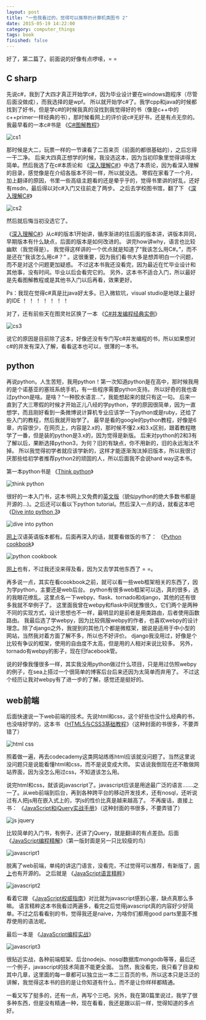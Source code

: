 ```yaml
---
layout: post
title: "一些我看过的，觉得可以推荐的计算机类图书 2"
date: 2015-05-19 14:22:00
category: computer_things
tags: book
finished: false
---
```


好了，第二篇了。前面说的好像有点啰嗦，= =

## C sharp

先说c#，我到了大四才真正开始学c#，因为毕业设计要在windows跑程序（尽管后面没做成），而我选择的是wpf。
所以就开始学c#了。我学cpp和java的时候都找到了好书，但是学c#的时候我真的没找到我觉得好的书（像是c++中的c++primer一样经典的书），那时候看网上的评价说c#无好书，还是有点无奈的。
我最早看的一本c#书是 《[C#图解教程][c#1]》 

![cs1](http://img3.douban.com/lpic/s26707082.jpg)

那时候是大二，玩票一样的一节课看了二百来页（前面的都很基础的），之后忘得一干二净。
后来大四真正想学的时候，我没选这本，因为当初印象里觉得讲得太简单。然后我选了在c#本质论和 《[深入理解C#][c#2]》中选了本质论，因为看深入理解的目录，感觉像是在介绍各版本不同一样，所以就没选。
寒假在家看了一个月，加上翻译的原因，书里一些高级主题看的还是晕乎乎的，觉得书里讲的好乱，还好有msdn，最后得以对c#入门又往前走了两步。
之后去学校图书馆，翻了下 《[深入理解C#][c#2]》  
 
 ![cs2](http://img3.douban.com/lpic/s27344183.jpg) 
 
然后就后悔当初没选它了。

 《[深入理解C#][c#2]》从c#的版本1开始讲，循序渐进的往后面的版本讲，讲版本异同，早期版本有什么缺点，后面的版本是如何改进的。
 讲完how讲why，语言也比较幽默（我觉得是）。
 我觉得这样讲的一个优点就是知道了“我该怎么用C#。”，而不是还在“我该怎么用c#？”
 。这很重要，因为我们看书大多是想弄明白一个问题，而不是对这个问题更加疑惑。
 不过这本书我还没看完，因为最近在忙毕业设计和其他事，没有时间。毕业以后会看完它的。
 另外，这本书不适合入门，所以最好是先看图解教程或是其他书入门以后再看，效果更好。

Ps：我现在觉得c#真是比java好太多。已入微软坑，visual studio是地球上最好的IDE ！ ！ ！ ！ ！ ！ ！

对了，还有前些天在图灵社区换了一本 《[C#并发编程经典实例][c#3]》 

![cs3](http://img3.douban.com/lpic/s27906670.jpg)

说它的原因是目前除了这本，好像还没有专门写c#并发编程的书，所以如果想对c#的并发有深入了解，看看这本也可以，很薄的一本书。


## python

再说python。人生苦短，我用python！第一次知道python是在高中，那时候我用的是个诺基亚的塞班系统手机，有一些程序需要python支持。
所以好奇的我也查过python是啥。是啥？“一种胶水语言...”，我能想起来的就只有这一句。
后来一直到了大三寒假的时候才开始正儿八经的学python，学的原因很简单，因为一直想学，而且刚好看到一条微博说计算机专业应该学一下python或是ruby，还给了些入门的教程，然后我就开始学了。
最早是看的google的python教程，好像是6章，内容很少，在网页上，内容是2.x的，那时候不懂2.x和3.x区别，跟着教程瞎学了一番，但是装的python是3.x的，因为觉得是新版。
后来对python的2和3有了解以后，果断选择python3，为何？旧的有缺点，你不用新的，旧的永远淘汰不掉。
所以我觉得初学者就应该学新的，这样才能逐渐淘汰掉旧版本，所以我很讨厌那些给初学者推荐python2的顽固的人，所以后面我不会说hard way这本书。

第一本python书是 《[Think python][python1]》 

![think python](http://img3.douban.com/lpic/s11363793.jpg)

很好的一本入门书，这本书网上又免费的[英文版][link1]（貌似python的绝大多数书都是开源的...)。之后还可以看以下python tutorial。然后深入一点的话，就看这本吧 《[Dive into python 3][python2]》 
 
 ![dive into python](http://img3.douban.com/lpic/s4059293.jpg) 
 
[网上][link2]汉语英语版本都有。后面再深入的话，就要看做饭的书了： 《[Python cookbook][python3]》 
 
 ![python cookbook](http://img3.douban.com/lpic/s26697790.jpg)
 
[网上][link3]也有，不过我还没来得及看，因为又去学其他东西了 = =。

再多说一点，其实在看cookbook之前，就可以看一些web框架相关的东西了，因为学python，主要还是web后台。
python有很多web框架可以选，真的很多，选的我眼花缭乱。这里点名一下webpy、flask、tornado和django，其他的还有很多我就不举例子了。
这里面我曾在webpy和flask中间犹豫很久，它们两个是两种不同的实现方式，设计思想也不一样，最明显的是前者是用类路由，后者使用函数路由。
我最后选了学webpy，因为比较佩服webpy的作者，也喜欢webpy的设计理念。除了django之外，我提到的其他几个都是微框架，据说是适用于中小型的网站，当然我对着方面了解不多，所以也不好评价。
django我没用过，好像是个比较有争议的框架，使用的自由度不太高，但是用的人相对来说比较多。
另外，tornado有webpy的影子，现在归facebook管。

说的好像我懂很多一样，其实我没用python做过什么项目，只是用过仿照webpy的例子，在sea上搭过一个很简单的博客后台后来还因为太简单而弃用了。
不过这个经历让我对webpy有了进一步的了解，感觉还是挺好的。

## web前端

后面快速说一下web前端的技术。先说html和css，这个好些也没什么经典的书，也没啥好学的，这本书 《[HTML5与CSS3基础教程][htmlcss]》（这种封面的书很多，不要弄错了）

![html css](http://img3.doubanio.com/lpic/s27453316.jpg)

照着做一遍，再去codecademy这类网站练练html应该就没问题了。当然这里说没问题只是说能看懂html和css，而不是说变成大师。
实话说我倒现在还不敢做网站界面，因为没怎么用过css，不知道该怎么用。

说完html和css，就该说javascript了。javascript应该是用途最广泛的语言.......之一了。从web前端到后台，再到各种跨平台的移动开发技术，还有nosql，还听说过有人把js用在嵌入式上的，学js的性价比真是越来越高了。
不再废话，直接上书： 《[JavaScript和jQuery实战手册][js1]》（这种封面的书很多，不要弄错了）

![js jquery](http://img3.doubanio.com/lpic/s25807139.jpg)

比较简单的入门书，有例子，还讲了jQuery，就是翻译的有点差劲。后面 《[JavaScript编程精解][js2]》（第一版封面是另一只比较瘦的鸟）

![javascript1](http://img3.douban.com/lpic/s27359284.jpg)  

脱离了web前端，单纯的讲这门语言，没看完，不过觉得可以推荐，有新版了，[网上][jslink]也有开源的。
之后就是 《[JavaScript语言精粹][js3]》

![javascript2](http://img3.douban.com/lpic/s27993864.jpg)  

看着它跟 《[JavaScript权威指南][js5]》对比就为javascript感到心塞，缺点真那么多嘛。
语言精粹这本书我看过两遍多，看完之后觉得javascript真的内容好少好简单。不过之后看看别的书，觉得我还是naive，为啥你们都用good parts里面不推荐使用的语法呢。

最后一本是 《[JavaScript编程实战][js4]》

![javascript3](http://img3.douban.com/lpic/s27232221.jpg)  

很贴近实战，各种前端框架、后台nodejs、nosql数据库mongodb等等，最后还一个例子，javascript的技术简直不能更全面。
当然，我没看完，我只看了目录和其中几章，这里面的每一章都可以独立出一本二三百页的书，所以这本只是泛泛的讲解，我觉得这本书的目的是让你知道有什么，而不是让你样样都精通。

一看又写了挺多的，还有一点，再写个三吧。另外，我在第0篇里说过，我学了很多种东西，但是没有精通一种，现在看看，我还是跟以前一样，觉得知道的多点好。


[c#1]: http://book.douban.com/subject/24748698/
[c#2]: http://book.douban.com/subject/25843328/
[c#3]: http://book.douban.com/subject/26274181/

[htmlcss]: http://book.douban.com/subject/20438376/

[python1]: http://book.douban.com/subject/10779534/
[python2]: http://book.douban.com/subject/3628911/
[python3]: http://book.douban.com/subject/20491078/

[link1]: http://www.greenteapress.com/thinkpython/thinkpython.html
[link2]: http://woodpecker.org.cn/diveintopython3/
[link3]: http://python3-cookbook.readthedocs.org/zh_CN/latest/index.html

[js1]: http://book.douban.com/subject/21761879/
[js2]: http://book.douban.com/subject/25942427/
[js3]: http://book.douban.com/subject/11874748/
[js4]: http://book.douban.com/subject/25840617/
[js5]: http://book.douban.com/subject/2228378/
[jslink]: http://eloquentjavascript.net/